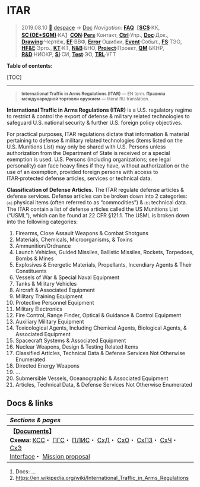 # ITAR
> 2019.08.10 [🚀](../../index/index.md) [despace](index.md) → [Doc](doc.md)
> *Navigation:*
> **[FAQ](faq.md)**【**[SCS](scs.md)**·КК, **[SC (OE+SGM)](sc.md)**·КА】**[CON](contact.md)·[Pers](person.md)**·Контакт, **[Ctrl](control.md)**·Упр., **[Doc](doc.md)**·Док., **[Drawing](drawing.md)**·Чертёж, **[EF](ef.md)**·ВВФ, **[Error](error.md)**·Ошибки, **[Event](event.md)**·Событ., **[FS](fs.md)**·ТЭО, **[HF&E](hfe.md)**·Эрго., **[KT](kt.md)**·КТ, **[N&B](nnb.md)**·БНО, **[Project](project.md)**·Проект, **[QM](qm.md)**·БКНР, **[R&D](rnd.md)**·НИОКР, **[SI](si.md)**·СИ, **[Test](test.md)**·ЭО, **[TRL](trl.md)**·УГТ

**Table of contents:**

[TOC]

---

> <small>**International Traffic in Arms Regulations (ITAR)** — EN term. **Правила международной торговли оружием** — literal RU translation.</small>

**International Traffic in Arms Regulations (ITAR)** is a U.S. regulatory regime to restrict & control the export of defense & military related technologies to safeguard U.S. national security & further U.S. foreign policy objectives.

For practical purposes, ITAR regulations dictate that information & material pertaining to defense & military related technologies (items listed on the U.S. Munitions List) may only be shared with U.S. Persons unless authorization from the Department of State is received or a special exemption is used. U.S. Persons (including organizations; see legal personality) can face heavy fines if they have, without authorization or the use of an exemption, provided foreign persons with access to ITAR‑protected defense articles, services or technical data.

**Classification of Defense Articles.** The ITAR regulate defense articles & defense services. Defense articles can be broken down into 2 categories: ⒜ physical items (often referred to as “commodities”) & ⒝ technical data. The ITAR contain a list of defense articles called the US Munitions List (“USML”), which can be found at 22 CFR §121.1. The USML is broken down into the following categories:

   1. Firearms, Close Assault Weapons & Combat Shotguns
   1. Materials, Chemicals, Microorganisms, & Toxins
   1. Ammunition/Ordnance
   1. Launch Vehicles, Guided Missiles, Ballistic Missiles, Rockets, Torpedoes, Bombs & Mines
   1. Explosives & Energetic Materials, Propellants, Incendiary Agents & Their Constituents
   1. Vessels of War & Special Naval Equipment
   1. Tanks & Military Vehicles
   1. Aircraft & Associated Equipment
   1. Military Training Equipment
   1. Protective Personnel Equipment
   1. Military Electronics
   1. Fire Control, Range Finder, Optical & Guidance & Control Equipment
   1. Auxiliary Military Equipment
   1. Toxicological Agents, Including Chemical Agents, Biological Agents, & Associated Equipment
   1. Spacecraft Systems & Associated Equipment
   1. Nuclear Weapons, Design & Testing Related Items
   1. Classified Articles, Technical Data & Defense Services Not Otherwise Enumerated
   1. Directed Energy Weapons
   1. …
   1. Submersible Vessels, Oceanographic & Associated Equipment
   1. Articles, Technical Data, & Defense Services Not Otherwise Enumerated



## Docs & links
|*Sections & pages*|
|:-|
|**【[Documents](doc.md)】**<br> **Схема:** [КСС](ксс.md)・ [ПГС](пгс.md)・ [ПЛИС](плис.md)・ [СхД](drawing.md)・ [СхО](drawing.md)・ [СхПЗ](drawing.md)・ [СхЧ](drawing.md)・ [СхЭ](drawing.md)<br> [Interface](interface.md)・ [Mission proposal](proposal.md)|

   1. Docs: …
   1. <https://en.wikipedia.org/wiki/International_Traffic_in_Arms_Regulations>
